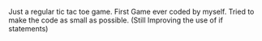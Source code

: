 Just a regular tic tac toe game.
First Game ever coded by myself.
Tried to make the code as small as possible.
(Still Improving the use of if statements)
